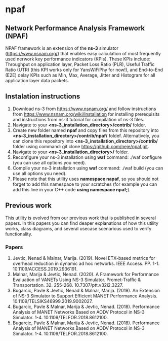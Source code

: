# npaf
## Network Performance Analysis Framework (NPAF)
NPAF framework is an extension of the **ns-3** simulator (https://www.nsnam.org/) that enables easy calculation of most frequently used nerwork key performance indicators (KPIs). These KPIs include: Throughput on application layer, Packet Loss Ratio (PLR), Useful Traffic Ratio (UTR) (this KPI works only for YansWiFiPhy for now!), and End-to-End (E2E) delay KPIs such as Min, Max, Average, Jitter and Histogram for all application layer data packets.

## Instalation instructions
1. Download ns-3 from https://www.nsnam.org/ and follow instructions from https://www.nsnam.org/wiki/Installation for installing prerequisits and instructions from ns-3 tutorial for compilation of ns-3 files.
2. Navigate to your **<ns-3_installation_directory>/contrib/** folder. 
3. Create new folder named **npaf** and copy files from this repository into **<ns-3_installation_directory>/contrib/npaf/** foldef.
Alternatively, you can clone this repository into **<ns-3_installation_directory>/contrib/** folder using command: git clone https://github.com/neje/npaf.git.
4. Navigate to your **<ns-3_installation_directory>/** folder. 
5. Reconfigure your ns-3 installation using **waf** command: ./waf configure (you can use all options you need). 
6. Compile your ns-3 installation using **waf** command: ./waf build (you can use all options you need). 
7. Please note that this utility uses **namespace napaf**, so you should not forget to add this namespace to your scratches (for example you can add this line in your C++ code **using namespace npaf;**).

## Previous work
This utility is evolved from our previous work that is published in several papers. In this papers you can find deaper explanations of how this utility works, class diagrams, and several usecase scenarious used to verify functionality.  

### Papers
1. Jevtic, Nenad & Malnar, Marija. (2019). Novel ETX-based metrics for overhead reduction in dynamic ad hoc networks. IEEE Access. PP. 1-1. 10.1109/ACCESS.2019.2936191. 
2. Malnar, Marija & Jevtic, Nenad. (2020). A Framework for Performance Evaluation of VANETs Using NS-3 Simulator. Promet-Traffic & Transportation. 32. 255-268. 10.7307/ptt.v32i2.3227. 
3. Bugarcic, Pavle & Jevtic, Nenad & Malnar, Marija. (2019). An Extension of NS-3 Simulator to Support Efficient MANET Performance Analysis. 10.1109/TELSIKS46999.2019.9002027. 
4. Bugarcic, Pavle & Malnar, Marija & Jevtic, Nenad. (2018). Performance Analysis of MANET Networks Based on AODV Protocol in NS-3 Simulator. 1-4. 10.1109/TELFOR.2018.8612100. 
5. Bugarcic, Pavle & Malnar, Marija & Jevtic, Nenad. (2018). Performance Analysis of MANET Networks Based on AODV Protocol in NS-3 Simulator. 1-4. 10.1109/TELFOR.2018.8612100. 

